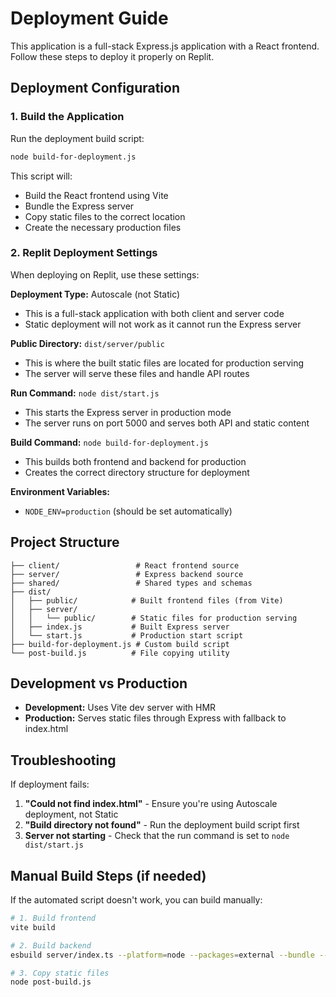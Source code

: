 # Deployment Guide

This application is a full-stack Express.js application with a React frontend. Follow these steps to deploy it properly on Replit.

## Deployment Configuration

### 1. Build the Application
Run the deployment build script:
```bash
node build-for-deployment.js
```

This script will:
- Build the React frontend using Vite
- Bundle the Express server
- Copy static files to the correct location
- Create the necessary production files

### 2. Replit Deployment Settings

When deploying on Replit, use these settings:

**Deployment Type:** Autoscale (not Static)
- This is a full-stack application with both client and server code
- Static deployment will not work as it cannot run the Express server

**Public Directory:** `dist/server/public`
- This is where the built static files are located for production serving
- The server will serve these files and handle API routes

**Run Command:** `node dist/start.js`
- This starts the Express server in production mode
- The server runs on port 5000 and serves both API and static content

**Build Command:** `node build-for-deployment.js`
- This builds both frontend and backend for production
- Creates the correct directory structure for deployment

**Environment Variables:**
- `NODE_ENV=production` (should be set automatically)

## Project Structure

```
├── client/                 # React frontend source
├── server/                 # Express backend source
├── shared/                 # Shared types and schemas
├── dist/
│   ├── public/            # Built frontend files (from Vite)
│   ├── server/
│   │   └── public/        # Static files for production serving
│   ├── index.js           # Built Express server
│   └── start.js           # Production start script
├── build-for-deployment.js # Custom build script
└── post-build.js          # File copying utility
```

## Development vs Production

- **Development:** Uses Vite dev server with HMR
- **Production:** Serves static files through Express with fallback to index.html

## Troubleshooting

If deployment fails:

1. **"Could not find index.html"** - Ensure you're using Autoscale deployment, not Static
2. **"Build directory not found"** - Run the deployment build script first
3. **Server not starting** - Check that the run command is set to `node dist/start.js`

## Manual Build Steps (if needed)

If the automated script doesn't work, you can build manually:

```bash
# 1. Build frontend
vite build

# 2. Build backend
esbuild server/index.ts --platform=node --packages=external --bundle --format=esm --outdir=dist

# 3. Copy static files
node post-build.js
```